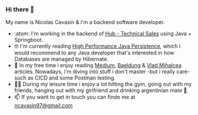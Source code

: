 ### Hi there 👋

My name is Nicolas Cavasin & i'm a backend software developer.


- :atom: I'm working in the backend of [Hub - Technical Sales](https://hub.inc/) using Java + Springboot.
- 🤓 I'm currently reading [High Performance Java Persistence](https://www.amazon.com/High-Performance-Java-Persistence-Vlad-Mihalcea/dp/973022823X), which i would recommend to any Java developer that's interested in how Databases are managed by Hibernate.
- 🌱 In my free time i enjoy reading [Medium](https://medium.com/), [Baeldung](https://www.baeldung.com/) & [Vlad Mihalcea](https://vladmihalcea.com/) articles. Nowadays, i'm diving into stuff i don't master -but i really care- such as CICD and some Postman testing.
- 💆‍♂️ During my leisure time i enjoy a lot hitting the gym, going out with my friends, hanging out with my girlfriend and drinking argentinian mate 🧉.
- 📫 If you want to get in touch you can finde me at ncavasin97@gmail.com


<!--
**ncavasin/ncavasin** is a ✨ _special_ ✨ repository because its `README.md` (this file) appears on your GitHub profile.

Here are some ideas to get you started:

- 👯 I’m looking to collaborate on ...
- 🤔 I’m looking for help with ...
- 💬 Ask me about ...
- 😄 Pronouns: ...
- ⚡ Fun fact: ...
-->
